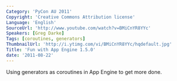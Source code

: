 ```yaml
---
Category: 'PyCon AU 2011'
Copyright: 'Creative Commons Attribution license'
Language: 'English'
SourceUrl: 'http://www.youtube.com/watch?v=BMiCnYR8YYc'
Speakers: [Greg Darke]
Tags: [coroutines, generators]
ThumbnailUrl: 'http://i.ytimg.com/vi/BMiCnYR8YYc/hqdefault.jpg'
Title: 'Fun with App Engine 1.5.0'
date: '2011-08-22'
---
```

Using generators as coroutines in App Engine to get more done.

